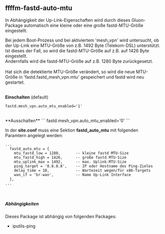 ## ffffm-fastd-auto-mtu

In Abhängigkeit der Up-Link-Eigenschaften wird durch dieses Gluon-Package automatisch eine kleine oder eine große fastd-MTU-Größe eingestellt.<br>

Bei jedem Boot-Prozess und bei aktiviertem 'mesh_vpn' wird untersucht, ob der Up-Link eine MTU-Größe von z.B. 1492 Byte (Telekom-DSL) unterstützt.<br>
Ist dieses der Fall, so wird die fastd-MTU-Größe auf z.B. auf 1426 Byte eingestellt.<br>
Andernfalls wird die fastd-MTU-Größe auf z.B. 1280 Byte zurückgesetzt.<br>
<br>
Hat sich die detektierte MTU-Größe verändert, so wird die neue MTU-Größe in 'fastd.fastd_mesh_vpn.mtu' gespeichert und fastd wird neu gestartet.<br>
<br>

**Einschalten** (default)
```
fastd.mesh_vpn.auto_mtu_enabled='1'
```
<br>
**Ausschalten**
```
fastd.mesh_vpn.auto_mtu_enabled='0'
```
<br>

In der **site.conf** muss eine Sektion **fastd_auto_mtu** mit folgenden Paramtern angelegt werden:<br>

```
...
  fastd_auto_mtu = {
    mtu_fastd_low = 1280,       -- kleine fastd MTU-Size
    mtu_fastd_high = 1426,      -- große fastd MTU-Size
    mtu_uplink_max = 1492,      -- max. Uplink-MTU-Size
    ping_target = '8.8.8.8',    -- IP oder Hostname des Ping-Zieles
    delay_time = 10,            -- Wartezeit wegen/für x86-Targets
    wan_if = 'br-wan',          -- Name Up-Link Interface
  },
...
```

<br>

##### Abhängigkeiten
Dieses Package ist abhängig von folgenden Packages:<br>
 - iputils-ping
